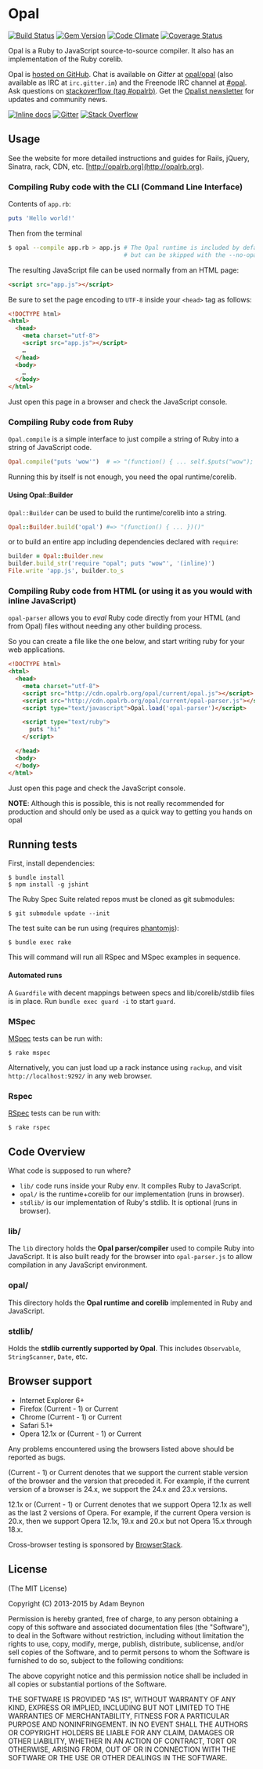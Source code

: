 # Opal

[![Build Status](http://img.shields.io/travis/opal/opal/master.svg?style=flat)](http://travis-ci.org/opal/opal)
[![Gem Version](http://img.shields.io/gem/v/opal.svg?style=flat)](http://badge.fury.io/rb/opal)
[![Code Climate](http://img.shields.io/codeclimate/github/opal/opal.svg?style=flat)](https://codeclimate.com/github/opal/opal)
[![Coverage Status](https://coveralls.io/repos/opal/opal/badge.svg?branch=master&service=github)](https://coveralls.io/github/opal/opal?branch=elia%2Fcoveralls)


Opal is a Ruby to JavaScript source-to-source compiler. It also has an
implementation of the Ruby corelib.

Opal is [hosted on GitHub](http://github.com/opal/opal). Chat is available on *Gitter* at [opal/opal](https://gitter.im/opal/opal) (also available as IRC at `irc.gitter.im`) and the Freenode IRC channel at [#opal](http://webchat.freenode.net/?channels=opal).
Ask questions on [stackoverflow (tag #opalrb)](http://stackoverflow.com/questions/ask?tags=opalrb). Get the [Opalist newsletter](http://opalist.co) for updates and community news.

[![Inline docs](http://inch-ci.org/github/opal/opal.svg?branch=master&style=flat)](http://opalrb.org/docs)
[![Gitter](https://badges.gitter.im/Join%20Chat.svg)](https://gitter.im/opal/opal?utm_source=badge&utm_medium=badge&utm_campaign=pr-badge)
[![Stack Overflow](http://img.shields.io/badge/stackoverflow-%23opalrb-orange.svg?style=flat)](http://stackoverflow.com/questions/ask?tags=opalrb)

## Usage

See the website for more detailed instructions and guides for Rails, jQuery, Sinatra, rack, CDN, etc. [http://opalrb.org](http://opalrb.org).

### Compiling Ruby code with the CLI (Command Line Interface)

Contents of `app.rb`:

```ruby
puts 'Hello world!'
```

Then from the terminal

```bash
$ opal --compile app.rb > app.js # The Opal runtime is included by default
                                 # but can be skipped with the --no-opal flag
```

The resulting JavaScript file can be used normally from an HTML page:

```html
<script src="app.js"></script>
```

Be sure to set the page encoding to `UTF-8` inside your `<head>` tag as follows:

```html
<!DOCTYPE html>
<html>
  <head>
    <meta charset="utf-8">
    <script src="app.js"></script>
    …
  </head>
  <body>
    …
  </body>
</html>
```

Just open this page in a browser and check the JavaScript console.


### Compiling Ruby code from Ruby

`Opal.compile` is a simple interface to just compile a string of Ruby into a
string of JavaScript code.

```ruby
Opal.compile("puts 'wow'")  # => "(function() { ... self.$puts("wow"); ... })()"
```

Running this by itself is not enough, you need the opal runtime/corelib.

#### Using Opal::Builder

`Opal::Builder` can be used to build the runtime/corelib into a string.

```ruby
Opal::Builder.build('opal') #=> "(function() { ... })()"
```

or to build an entire app including dependencies declared with `require`:

```ruby
builder = Opal::Builder.new
builder.build_str('require "opal"; puts "wow"', '(inline)')
File.write 'app.js', builder.to_s
```


### Compiling Ruby code from HTML (or using it as you would with inline JavaScript)

`opal-parser` allows you to *eval* Ruby code directly from your HTML (and from Opal) files without needing any other building process.

So you can create a file like the one below, and start writing ruby for
your web applications.


```html
<!DOCTYPE html>
<html>
  <head>
    <meta charset="utf-8">
    <script src="http://cdn.opalrb.org/opal/current/opal.js"></script>
    <script src="http://cdn.opalrb.org/opal/current/opal-parser.js"></script>
    <script type="text/javascript">Opal.load('opal-parser')</script>

    <script type="text/ruby">
      puts "hi"
    </script>

  </head>
  <body>
  </body>
</html>
```

Just open this page and check the JavaScript console.

**NOTE**: Although this is possible, this is not really recommended for
production and should only be used as a quick way to getting you hands
on opal


## Running tests

First, install dependencies:

    $ bundle install
    $ npm install -g jshint

The Ruby Spec Suite related repos must be cloned as git submodules:

    $ git submodule update --init

The test suite can be run using (requires [phantomjs][]):

    $ bundle exec rake

This will command will run all RSpec and MSpec examples in sequence.

#### Automated runs

A `Guardfile` with decent mappings between specs and lib/corelib/stdlib files is in place.
Run `bundle exec guard -i` to start `guard`.


### MSpec

[MSpec][] tests can be run with:

    $ rake mspec

Alternatively, you can just load up a rack instance using `rackup`, and
visit `http://localhost:9292/` in any web browser.


### Rspec

[RSpec][] tests can be run with:

    $ rake rspec


## Code Overview

What code is supposed to run where?

* `lib/` code runs inside your Ruby env. It compiles Ruby to JavaScript.
* `opal/` is the runtime+corelib for our implementation (runs in browser).
* `stdlib/` is our implementation of Ruby's stdlib. It is optional (runs in browser).

### lib/

The `lib` directory holds the **Opal parser/compiler** used to compile Ruby
into JavaScript. It is also built ready for the browser into `opal-parser.js`
to allow compilation in any JavaScript environment.

### opal/

This directory holds the **Opal runtime and corelib** implemented in Ruby and
JavaScript.

### stdlib/

Holds the **stdlib currently supported by Opal**. This includes `Observable`,
`StringScanner`, `Date`, etc.

## Browser support

* Internet Explorer 6+
* Firefox (Current - 1) or Current
* Chrome (Current - 1) or Current
* Safari 5.1+
* Opera 12.1x or (Current - 1) or Current

Any problems encountered using the browsers listed above should be reported as bugs.

(Current - 1) or Current denotes that we support the current stable version of
the browser and the version that preceded it. For example, if the current
version of a browser is 24.x, we support the 24.x and 23.x versions.

12.1x or (Current - 1) or Current denotes that we support Opera 12.1x as well
as the last 2 versions of Opera. For example, if the current Opera version is 20.x,
then we support Opera 12.1x, 19.x and 20.x but not Opera 15.x through 18.x.

Cross-browser testing is sponsored by [BrowserStack](http://browserstack.com).

## License

(The MIT License)

Copyright (C) 2013-2015 by Adam Beynon

Permission is hereby granted, free of charge, to any person obtaining a copy
of this software and associated documentation files (the "Software"), to deal
in the Software without restriction, including without limitation the rights
to use, copy, modify, merge, publish, distribute, sublicense, and/or sell
copies of the Software, and to permit persons to whom the Software is
furnished to do so, subject to the following conditions:

The above copyright notice and this permission notice shall be included in
all copies or substantial portions of the Software.

THE SOFTWARE IS PROVIDED "AS IS", WITHOUT WARRANTY OF ANY KIND, EXPRESS OR
IMPLIED, INCLUDING BUT NOT LIMITED TO THE WARRANTIES OF MERCHANTABILITY,
FITNESS FOR A PARTICULAR PURPOSE AND NONINFRINGEMENT. IN NO EVENT SHALL THE
AUTHORS OR COPYRIGHT HOLDERS BE LIABLE FOR ANY CLAIM, DAMAGES OR OTHER
LIABILITY, WHETHER IN AN ACTION OF CONTRACT, TORT OR OTHERWISE, ARISING FROM,
OUT OF OR IN CONNECTION WITH THE SOFTWARE OR THE USE OR OTHER DEALINGS IN
THE SOFTWARE.


[phantomjs]: http://phantomjs.org
[MSpec]: https://github.com/ruby/mspec#readme
[RSpec]: https://github.com/rspec/rspec#readme
